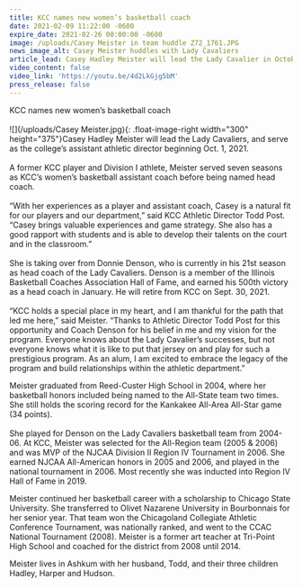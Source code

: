 ```yaml
---
title: KCC names new women’s basketball coach
date: 2021-02-09 11:22:00 -0600
expire_date: 2021-02-26 00:00:00 -0600
image: /uploads/Casey Meister in team huddle Z72_1761.JPG
news_image_alt: Casey Meister huddles with Lady Cavaliers
article_lead: Casey Hadley Meister will lead the Lady Cavalier in October
video_content: false
video_link: 'https://youtu.be/4d2LkGjg5bM'
press_release: false
---
```


KCC names new women’s basketball coach<br>&nbsp;<br>![](/uploads/Casey Meister.jpg){: .float-image-right width="300" height="375"}Casey Hadley Meister will lead the Lady Cavaliers, and serve as the college’s assistant athletic director beginning Oct. 1, 2021. &nbsp;<br><br>A former KCC player and Division I athlete, Meister served seven seasons as KCC’s women’s basketball assistant coach before being named head coach.<br>&nbsp;<br>“With her experiences as a player and assistant coach, Casey is a natural fit for our players and our department,” said KCC Athletic Director Todd Post. “Casey brings valuable experiences and game strategy. She also has a good rapport with students and is able to develop their talents on the court and in the classroom.”<br>&nbsp;<br>She is taking over from Donnie Denson, who is currently in his 21st season as head coach of the Lady Cavaliers. Denson is a member of the Illinois Basketball Coaches Association Hall of Fame, and earned his 500th victory as a head coach in January. He will retire from KCC on Sept. 30, 2021.<br>&nbsp;<br>“KCC holds a special place in my heart, and I am thankful for the path that led me here,” said Meister. “Thanks to Athletic Director Todd Post for this opportunity and Coach Denson for his belief in me and my vision for the program. Everyone knows about the Lady Cavalier’s successes, but not everyone knows what it is like to put that jersey on and play for such a prestigious program. As an alum, I am excited to embrace the legacy of the program and build relationships within the athletic department.”

Meister graduated from Reed-Custer High School in 2004, where her basketball honors included being named to the All-State team two times. She still holds the scoring record for the Kankakee All-Area All-Star game (34 points).<br>&nbsp;<br>She played for Denson on the Lady Cavaliers basketball team from 2004-06. At KCC, Meister was selected for the All-Region team (2005 & 2006) and was MVP of the NJCAA Division II Region IV Tournament in 2006. She earned NJCAA All-American honors in 2005 and 2006, and played in the national tournament in 2006. Most recently she was inducted into Region IV Hall of Fame in 2019.&nbsp;

Meister continued her basketball career with a scholarship to Chicago State University. She transferred to Olivet Nazarene University in Bourbonnais for her senior year. That team won the Chicagoland Collegiate Athletic Conference Tournament, was nationally ranked, and went to the CCAC National Tournament (2008). Meister is a former art teacher at Tri-Point High School and coached for the district from 2008 until 2014.&nbsp;

Meister lives in Ashkum with her husband, Todd, and their three children Hadley, Harper and Hudson.

&nbsp;
